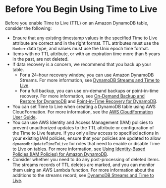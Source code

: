 # Before You Begin Using Time to Live<a name="time-to-live-ttl-before-you-start"></a>

 Before you enable Time to Live \(TTL\) on an Amazon DynamoDB table, consider the following: 
+ Ensure that any existing timestamp values in the specified Time to Live attribute are correct and in the right format\. TTL attributes must use the `Number` data type, and values must use the Unix epoch time format\.
+ Items with no TTL attribute, or with an expiration time more than 5 years in the past, are not deleted\.
+ If data recovery is a concern, we recommend that you back up your table\.
  + For a 24\-hour recovery window, you can use Amazon DynamoDB Streams\. For more information, see [DynamoDB Streams and Time to Live](time-to-live-ttl-streams.md)\.
  + For a full backup, you can use on\-demand backups or point\-in\-time recovery\. For more information, see [On\-Demand Backup and Restore for DynamoDB](BackupRestore.md) and [Point\-in\-Time Recovery for DynamoDB](PointInTimeRecovery.md)\.
+  You can set Time to Live when creating a DynamoDB table using AWS CloudFormation\. For more information, see the [AWS CloudFormation User Guide](https://docs.aws.amazon.com/AWSCloudFormation/latest/UserGuide/aws-resource-dynamodb-table.html)\. 
+ You can use AWS Identity and Access Management \(IAM\) policies to prevent unauthorized updates to the TTL attribute or configuration of the Time to Live feature\. If you only allow access to specified actions in your existing IAM policies, ensure that your policies are updated to allow `dynamodb:UpdateTimeToLive` for roles that need to enable or disable Time to Live on tables\. For more information, see [Using Identity\-Based Policies \(IAM Policies\) for Amazon DynamoDB](using-identity-based-policies.md)\.
+ Consider whether you need to do any post\-processing of deleted items\. The streams records of TTL deletes are marked, and you can monitor them using an AWS Lambda function\. For more information about the additions to the streams record, see [DynamoDB Streams and Time to Live](time-to-live-ttl-streams.md)\.